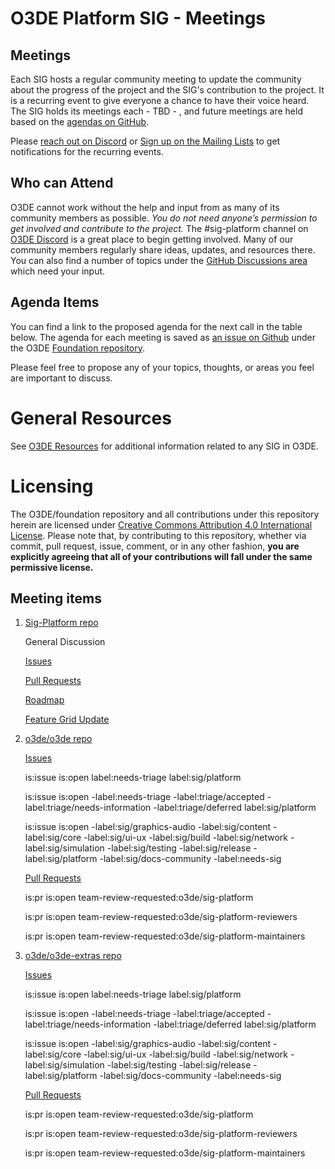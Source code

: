 # O3DE Platform SIG - Meetings

## Meetings

Each SIG hosts a regular community meeting to update the community about the progress of the project and the SIG's contribution to the project. It is a recurring event to give everyone a chance to have their voice heard. The SIG holds its meetings each - TBD - , and future meetings are held based on the [agendas on GitHub](https://github.com/o3de/foundation/issues?q=is%3Aopen+label%3Asig%2Fplatform+label%3Amtg-agenda+).

Please [reach out on Discord](https://discord.gg/p3padwr58u) or [Sign up on the Mailing Lists](https://lists.o3de.org/groups) to get notifications for the recurring events.

## Who can Attend

O3DE cannot work without the help and input from as many of its community members as possible. *You do not need anyone’s permission to get involved and contribute to the project.* The #sig-platform channel on [O3DE Discord](https://discord.gg/Mc6jStmuMK) is a great place to begin getting involved. Many of our community members regularly share ideas, updates, and resources there. You can also find a number of topics under the [GitHub Discussions area](https://github.com/o3de/foundation/discussions) which need your input.

## Agenda Items

You can find a link to the proposed agenda for the next call in the table below. The agenda for each meeting is saved as [an issue on Github](https://github.com/o3de/foundation/issues?q=label%3Asig%2Fplatform+label%3Amtg-agenda+) under the O3DE [Foundation repository](https://github.com/o3de/foundation).

Please feel free to propose any of your topics, thoughts, or areas you feel are important to discuss.

# General Resources

See [O3DE Resources](https://o3de.github.io/o3de/foundation) for additional information related to any SIG in O3DE.

# Licensing

The O3DE/foundation repository and all contributions under this repository herein are licensed under [Creative Commons Attribution 4.0 International License](http://creativecommons.org/licenses/by/4.0/). Please note that, by contributing to this repository, whether via commit, pull request, issue, comment, or in any other fashion, **you are explicitly agreeing that all of your contributions will fall under the same permissive license.**

## Meeting items
1. [Sig-Platform repo](https://github.com/o3de/sig-platform)
    
    General Discussion
    
    [Issues](https://github.com/o3de/sig-platform/issues)
    
    [Pull Requests](https://github.com/o3de/sig-platform/pulls)
    
    [Roadmap](https://github.com/orgs/o3de/projects/20)

    [Feature Grid Update](https://o3de.github.io/community/features/form.html)

3. [o3de/o3de repo](https://github.com/o3de/o3de)
    
    [Issues](https://github.com/o3de/o3de/issues)
    
      is:issue is:open label:needs-triage label:sig/platform 
    
      is:issue is:open -label:needs-triage -label:triage/accepted -label:triage/needs-information -label:triage/deferred label:sig/platform  
    
      is:issue is:open -label:sig/graphics-audio -label:sig/content -label:sig/core -label:sig/ui-ux -label:sig/build -label:sig/network -label:sig/simulation -label:sig/testing  -label:sig/release -label:sig/platform -label:sig/docs-community -label:needs-sig
    
    [Pull Requests](https://github.com/o3de/o3de/pulls)
    
      is:pr is:open team-review-requested:o3de/sig-platform
    
      is:pr is:open team-review-requested:o3de/sig-platform-reviewers
    
      is:pr is:open team-review-requested:o3de/sig-platform-maintainers

4. [o3de/o3de-extras repo](https://github.com/o3de/o3de-extras)
    
    [Issues](https://github.com/o3de/o3de-extras/issues)
    
      is:issue is:open label:needs-triage label:sig/platform 
      
      is:issue is:open -label:needs-triage -label:triage/accepted -label:triage/needs-information -label:triage/deferred label:sig/platform  
      
      is:issue is:open -label:sig/graphics-audio -label:sig/content -label:sig/core -label:sig/ui-ux -label:sig/build -label:sig/network -label:sig/simulation -label:sig/testing  -label:sig/release -label:sig/platform -label:sig/docs-community -label:needs-sig
    
    [Pull Requests](https://github.com/o3de-extras/pulls)
    
      is:pr is:open team-review-requested:o3de/sig-platform
      
      is:pr is:open team-review-requested:o3de/sig-platform-reviewers
      
      is:pr is:open team-review-requested:o3de/sig-platform-maintainers



 
